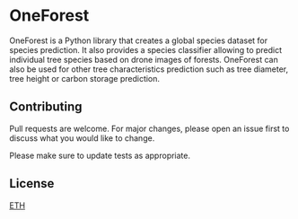 # OneForest

OneForest is a Python library that creates a global species dataset for species prediction. It also provides a species classifier allowing to predict individual tree species based on drone images of forests.
OneForest can also be used for other tree characteristics prediction such as tree diameter, tree height or carbon storage prediction.

## Contributing
Pull requests are welcome. For major changes, please open an issue first to discuss what you would like to change.

Please make sure to update tests as appropriate.

## License
[ETH](https://choosealicense.com/licenses/eth/)